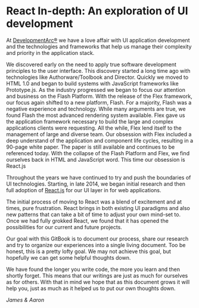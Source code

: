 # React In-depth: An exploration of UI development
At [DevelopmentArc&reg;](http://developmentarc.com) we have a love affair with UI application development and the technologies and frameworks that help us manage their complexity and priority in the application stack. 

We discovered early on the need to apply true software development principles to the user interface. This discovery started a long time ago with technologies like Authorware/Toolbook and Director. Quickly we moved to HTML 1.0 and began to build systems with JavaScript frameworks like Prototype.js. As the industry progressed we began to focus our attention and business on the Flash Platform. With the release of the Flex framework, our focus again shifted to a new platform, Flash. For a majority, Flash was a negative experience and technology. While many arguments are true, we found Flash the most advanced rendering system available. Flex gave us the application framework necessary to build the large and complex applications clients were requesting. All the while, Flex lend itself to the management of large and diverse team. Our obsession with Flex included a deep understand of the application and component life cycles, resulting in a 90-page white paper. The paper is still available and continues to be referenced today. With the collapse of the Flash Platform and Flex, we find ourselves back in HTML and JavaScript word. This time our obsession is React.js

Throughout the years we have continued to try and push the boundaries of UI technologies. Starting, in late 2014, we began initial research and then full adoption of [React.js](https://facebook.github.io/react/) for our UI layer in for web applications.

The initial process of moving to React was a blend of excitement and at times, pure frustration. React brings in both existing UI paradigms and also new patterns that can take a bit of time to adjust your own mind-set to. Once we had fully grokked React, we found that it has opened the possibilities for our current and future projects.

Our goal with this GitBook is to document our process, share our research and try to organize our experiences into a single living document. Too be honest, this is a pretty lofty goal. We may not achieve this goal, but hopefully we can get some helpful thoughts down. 

We have found the longer you write code, the more you learn and then shortly forget. This means that our writings are just as much for ourselves as for others. With that in mind we hope that as this document grows it will help you, just as much as it helped us to put our own thoughts down.

*James & Aaron*
